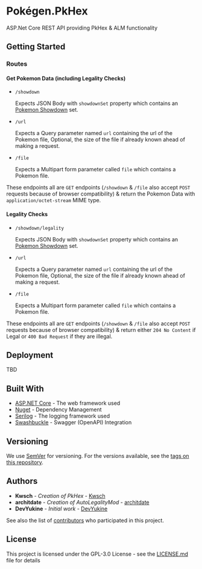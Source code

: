 # Pokégen.PkHex

ASP.Net Core REST API providing PkHex & ALM functionality

## Getting Started

### Routes

#### Get Pokemon Data (including Legality Checks)
- `/showdown` 
  
  Expects JSON Body with `showdownSet` property which contains an [Pokemon Showdown](https://pokemonshowdown.com/) set.

- `/url`

  Expects a Query parameter named `url` containing the url of the Pokemon file, Optional, the size of the file if already known ahead of making a request.

- `/file`

  Expects a Multipart form parameter called `file` which contains a Pokemon file.

These endpoints all are `GET` endpoints (`/showdown` & `/file` also accept `POST` requests because of browser compatibility) & return the Pokemon Data with `application/octet-stream` MIME type.	

#### Legality Checks
- `/showdown/legality`

  Expects JSON Body with `showdownSet` property which contains an [Pokemon Showdown](https://pokemonshowdown.com/) set.

- `/url`

  Expects a Query parameter named `url` containing the url of the Pokemon file, Optional, the size of the file if already known ahead of making a request.

- `/file`

  Expects a Multipart form parameter called `file` which contains a Pokemon file.

These endpoints all are `GET` endpoints (`/showdown` & `/file` also accept `POST` requests because of browser compatibility) & return either `204 No Content` if Legal or `400 Bad Request` if they are illegal.

## Deployment
TBD

## Built With

* [ASP.NET Core](https://dotnet.microsoft.com/learn/aspnet/what-is-aspnet-core) - The web framework used
* [Nuget](https://www.nuget.org/) - Dependency Management
* [Serilog](https://serilog.net/) - The logging framework used
* [Swashbuckle](https://github.com/domaindrivendev/Swashbuckle.AspNetCore) - Swagger (OpenAPI) Integration

## Versioning

We use [SemVer](http://semver.org/) for versioning. For the versions available, see the [tags on this repository](https://github.com/Pokegen/Pokegen.PkHex/tags). 

## Authors

* **Kwsch** - *Creation of PkHex* - [Kwsch](https://github.com/kwsch/PKHeX)
* **architdate** - *Creation of AutoLegalityMod* - [architdate](https://github.com/architdate)
* **DevYukine** - *Initial work* - [DevYukine](https://github.com/DevYukine)

See also the list of [contributors](https://github.com/Pokegen/Pokegen.PkHex/contributors) who participated in this project.

## License

This project is licensed under the GPL-3.0 License - see the [LICENSE.md](LICENSE.md) file for details
